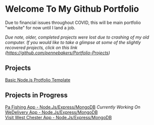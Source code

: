 # Welcome To My Github Portfolio

Due to financial issues throughout COVID, this will be main portfolio "website" for now until I land a job.

*Due note, older, completed projects were lost due to crashing of my old computer. If you would like to take a glimpse at some of the slightly recovered projects, click on this link (https://github.com/pennebakers/Portfolio-Projects)*

## Projects
[Basic Node.js Protfolio Template](https://github.com/pennebakers/Portfolio/tree/master/Basic%20Nodejs%20Portfolio%20Webpage)

## Projects in Progress
[Pa Fishing App - Node.Js/Express/MongoDB](https://github.com/pennebakers/Portfolio/tree/master/mypafishing) *Currently Working On*<br /> 
[WeDelivery App - Node.Js/Express/MongoDB](https://github.com/pennebakers/Portfolio/tree/master/weDelivery)<br />
[Visit West Chester App - Node.Js/Express/MongoDB](https://github.com/pennebakers/Portfolio/tree/master/visitWestChester)<br />
